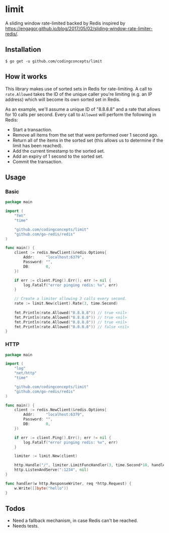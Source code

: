 # limit
A sliding window rate-limited backed by Redis inspired by https://engagor.github.io/blog/2017/05/02/sliding-window-rate-limiter-redis/.

## Installation

```
$ go get -u github.com/codingconcepts/limit
```

## How it works

This library makes use of sorted sets in Redis for rate-limiting.  A call to `rate.Allowed` takes the ID of the unique caller you're limiting (e.g. an IP address) which will become its own sorted set in Redis.

As an example, we'll assume a unique ID of "8.8.8.8" and a rate that allows for 10 calls per second.  Every call to `Allowed` will perform the following in Redis:

* Start a transaction.
* Remove all items from the set that were performed over 1 second ago.
* Return all of the items in the sorted set (this allows us to determine if the limit has been reached).
* Add the current timestamp to the sorted set.
* Add an expiry of 1 second to the sorted set.
* Commit the transaction.

## Usage

### Basic

``` go
package main

import (
	"fmt"
	"time"

	"github.com/codingconcepts/limit"
	"github.com/go-redis/redis"
)

func main() {
	client := redis.NewClient(&redis.Options{
		Addr:     "localhost:6379",
		Password: "",
		DB:       0,
	})

	if err := client.Ping().Err(); err != nil {
		log.Fatalf("error pinging redis: %v", err)
	}

	// Create a limiter allowing 3 calls every second.
	rate := limit.New(client).Rate(3, time.Second)
	
	fmt.Println(rate.Allowed("8.8.8.8")) // true <nil>
	fmt.Println(rate.Allowed("8.8.8.8")) // true <nil>
	fmt.Println(rate.Allowed("8.8.8.8")) // true <nil>
	fmt.Println(rate.Allowed("8.8.8.8")) // false <nil>
}
```

### HTTP

``` go
package main

import (
	"log"
	"net/http"
	"time"

	"github.com/codingconcepts/limit"
	"github.com/go-redis/redis"
)

func main() {
	client := redis.NewClient(&redis.Options{
		Addr:     "localhost:6379",
		Password: "",
		DB:       0,
	})

	if err := client.Ping().Err(); err != nil {
		log.Fatalf("error pinging redis: %v", err)
	}

	limiter := limit.New(client)

	http.Handle("/", limiter.LimitFuncHandler(3, time.Second*10, handler))
	http.ListenAndServe(":1234", nil)
}

func handler(w http.ResponseWriter, req *http.Request) {
	w.Write([]byte("hello"))
}
```

## Todos

* Need a fallback mechanism, in case Redis can't be reached.
* Needs tests.